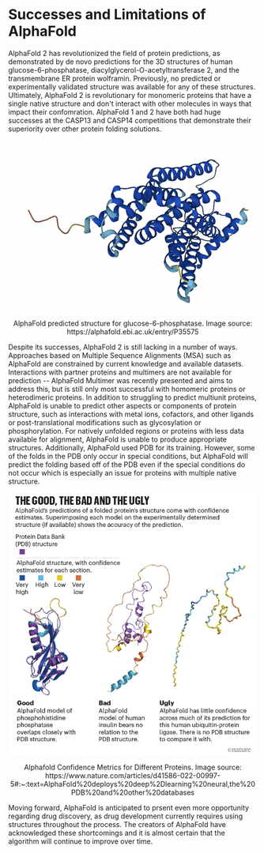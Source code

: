 # Successes and Limitations of AlphaFold
AlphaFold 2 has revolutionized the field of protein predictions, as demonstrated by de novo predictions for the 3D structures of human glucose-6-phosphatase, diacylglycerol-O-acetyltransferase 2, and the transmembrane ER protein wolframin. Previously, no predicted or experimentally validated structure was available for any of these structures. Ultimately, AlphaFold 2 is revolutionary for monomeric proteins that have a single native structure and don't interact with other molecules in ways that impact their confomration. AlphaFold 1 and 2 have both had huge successes at the CASP13 and CASP14 competitions that demonstrate their superiority over other protein folding solutions.
<p align="center">
  <img src="./docs/assets/g6p.png" alt="Glucose-6-Phosphate" width="900"/>
</p>  
<p align="center">
  AlphaFold predicted structure for glucose-6-phosphatase. Image source: https://alphafold.ebi.ac.uk/entry/P35575
</p>
  
Despite its successes, AlphaFold 2 is still lacking in a number of ways. Approaches based on Multiple Sequence Alignments (MSA) such as AlphaFold are constrained by current knowledge and available datasets. Interactions with partner proteins and multimers are not available for prediction -- AlphaFold Multimer was recently presented and aims to address this, but is still only most successful with homomeric proteins or heterodimeric proteins. In addition to struggling to predict multiunit proteins, AlphaFold is unable to predict other aspects or components of protein structure, such as interactions with metal ions, cofactors, and other ligands or post-translational modifications such as glycosylation or phosphorylation. For natively unfolded regions or proteins with less data available for alignment, AlphaFold is unable to produce appropriate structures.  Additionally, AlphaFold used PDB for its training. However, some of the folds in the PDB only occur in special conditions, but AlphaFold will predict the folding based off of the PDB even if the special conditions do not occur which is especially an issue for proteins with multiple native structure. 

<p align="center">
  <img src="./docs/assets/prediction.webp" alt="Limitations" width="900"/>
</p>  
<p align="center">
  Alphafold Confidence Metrics for Different Proteins. Image source: https://www.nature.com/articles/d41586-022-00997-5#:~:text=AlphaFold%20deploys%20deep%2Dlearning%20neural,the%20PDB%20and%20other%20databases
</p>

Moving forward, AlphaFold is anticipated to prsent even more opportunity regarding drug discovery, as drug development currently requires using structures throughout the process. The creators of AlphaFold have acknowledged these shortcomings and it is almost certain that the algorithm will continue to improve over time. 

